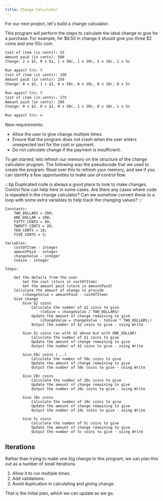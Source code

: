 ```yaml
---
title: Change Calculator
---
```


For our next project, let's build a change calculator.

This program will perform the steps to calculate the ideal change to give for a purchase. For example, for $6.50 in change it should give you three $2 coins and one 50c coin.

```txt title="Terminal output example (not code)"
Cost of item (in cents): 15
Amount paid (in cents): 500
Change: 2 x $2, 0 x $1, 1 x 50c, 1 x 20c, 1 x 10c, 1 x 5c

Run again? Y/n: Y
Cost of item (in cents): 150
Amount paid (in cents): 250
Change: 0 x $2, 1 x $1, 0 x 50c, 0 x 20c, 0 x 10c, 0 x 5c

Run again? Y/n: Y
Cost of item (in cents): 175 
Amount paid (in cents): 200
Change: 0 x $2, 0 x $1, 0 x 50c, 1 x 20c, 0 x 10c, 1 x 5c

Run again? Y/n: n
```

New requirements:

- Allow the user to give change multiple times
- Ensure that the program does not crash when the user enters unexpected text for the cost or payment.
- Do not calculate change if the payment is insufficient.

To get started, lets refresh our memory on the structure of the change calculator program. The following was the pseudocode that we used to create the program. Read over this to refresh your memory, and see if you can identify a few opportunities to make use of control flow.

:::tip
Duplicated code is always a good place to look to make changes. Control flow can help here in some cases. Are there any cases where code is repeated in the change calculator? Can we somehow convert these to a loop with some extra variables to help track the changing values?
:::

```plaintext
Constants:
    TWO_DOLLARS = 200;
    ONE_DOLLAR = 100;
    FIFTY_CENTS = 50;
    TWENTY_CENTS = 20;
    TEN_CENTS = 10;
    FIVE_CENTS = 5;

Variables:
    costOfItem - integer
    amountPaid - integer
    changeValue - integer
    toGive - integer

Steps:

    Get the details from the user.
        Get the cost (store in costOfItem)
        Get the amount paid (store in amountPaid)
    Calculate the amount of change to provide
        (changeValue = amountPaid - costOfItem)
    Give change
        Give $2 coins
            Calculate the number of $2 coins to give
                (toGive = changeValue / TWO_DOLLARS)
            Update the amount of change remaining to give
                (changeValue = changeValue - toGive * TWO_DOLLARS;)
            Output the number of $2 coins to give - using Write

        Give $1 coins (as with $2 above but with ONE_DOLLAR)
            Calculate the number of $1 coins to give
            Update the amount of change remaining to give
            Output the number of $1 coins to give - using Write

        Give 50c coins (...)
            Calculate the number of 50c coins to give
            Update the amount of change remaining to give
            Output the number of 50c coins to give - using Write

        Give 20c coins
            Calculate the number of 20c coins to give
            Update the amount of change remaining to give
            Output the number of 20c coins to give - using Write

        Give 10c coins
            Calculate the number of 10c coins to give
            Update the amount of change remaining to give
            Output the number of 10c coins to give - using Write

        Give 5c coins
            Calculate the number of 5c coins to give
            Update the amount of change remaining to give
            Output the number of 5c coins to give - using Write
```

## Iterations

Rather than trying to make one big change to this program, we can plan this out as a number of small iterations.

1. Allow it to run multiple times.
2. Add validations.
3. Avoid duplication in calculating and giving change.

That is the initial plan, which we can update as we go.
